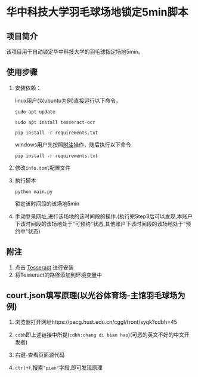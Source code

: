 # 华中科技大学羽毛球场地锁定5min脚本

## 项目简介
该项目用于自动锁定华中科技大学的羽毛球指定场地5min。

## 使用步骤
1. 安装依赖：

   linux用户(以ubuntu为例)直接运行以下命令，

   ```sudo apt update```

   ```sudo apt install tesseract-ocr```

   ```pip install -r requirements.txt```

   windows用户先按照[附注](#附注)操作，随后执行以下命令

   ```pip install -r requirements.txt```

2. 修改```info.toml```配置文件
3. 执行脚本

    ```python main.py```
    
    锁定该时间段的该场地5min
4. 手动登录网址,进行该场地的该时间段的操作.(执行完Step3后可以发现,本账户下该时间段的该场地处于"可预约"状态,其他账户下该时间段的该场地处于"预约中"状态)

## 附注
1. 点击 [Tesseract](https://github.com/tesseract-ocr/tesseract/releases/download/5.5.0/tesseract-ocr-w64-setup-5.5.0.20241111.exe) 进行安装
2. 将Tesseract的路径添加到环境变量中

## court.json填写原理(以光谷体育场-主馆羽毛球场为例)
1. 浏览器打开网址https://pecg.hust.edu.cn/cggl/front/syqk?cdbh=45

2. `cdbh`即上述链接中所提(`cdbh:chang di bian hao`)(可恶的英文不好的中文开发者)

3. 右键-查看页面源代码

4. `ctrl+f`,搜索`"pian"`字段,即可发现原理
